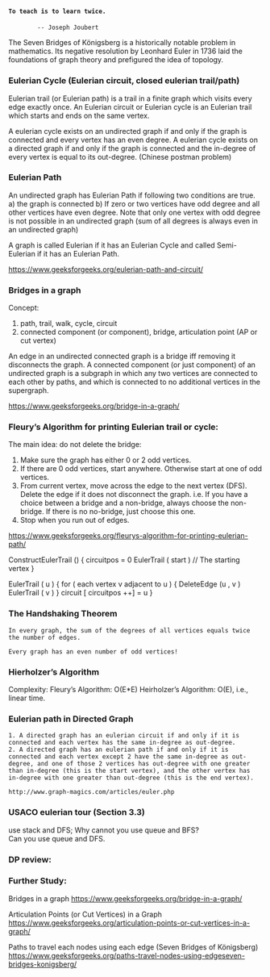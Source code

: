 #### `To teach is to learn twice.`
            -- Joseph Joubert

The Seven Bridges of Königsberg is a historically notable problem in mathematics. Its negative resolution by Leonhard Euler in 1736 laid the foundations of graph theory and prefigured the idea of topology.

### Eulerian Cycle (Eulerian circuit, closed eulerian trail/path)

Eulerian trail (or Eulerian path) is a trail in a finite graph which visits every edge exactly once. 
An Eulerian circuit or Eulerian cycle is an Eulerian trail which starts and ends on the same vertex.

A eulerian cycle exists on an undirected graph if and only if the graph is connected and every vertex has an even degree.
A eulerian cycle exists on a directed graph if and only if the graph is connected and the in-degree of every vertex is equal to its out-degree. (Chinese postman problem)

### Eulerian Path

An undirected graph has Eulerian Path if following two conditions are true.
a) the graph is connected
b) If zero or two vertices have odd degree and all other vertices have even degree. Note that only one vertex with odd degree is not possible in an undirected graph (sum of all degrees is always even in an undirected graph)

A graph is called Eulerian if it has an Eulerian Cycle and called Semi-Eulerian if it has an Eulerian Path.

https://www.geeksforgeeks.org/eulerian-path-and-circuit/

### Bridges in a graph

Concept: 
1. path, trail, walk, cycle, circuit
2. connected component (or component), bridge, articulation point (AP or cut vertex)

An edge in an undirected connected graph is a bridge iff removing it disconnects the graph.
A connected component (or just component) of an undirected graph is a subgraph in which any two vertices are connected to each other by paths, and which is connected to no additional vertices in the supergraph.

https://www.geeksforgeeks.org/bridge-in-a-graph/


### Fleury’s Algorithm for printing Eulerian trail or cycle:

The main idea: do not delete the bridge:

1. Make sure the graph has either 0 or 2 odd vertices.
2. If there are 0 odd vertices, start anywhere. Otherwise start at one of odd vertices.
3. From current vertex, move across the edge to the next vertex (DFS).  Delete the edge if it does not disconnect the graph.  i.e. If you have a choice between a bridge and a non-bridge, always choose the non-bridge.  If there is no no-bridge, just choose this one.
4. Stop when you run out of edges.

https://www.geeksforgeeks.org/fleurys-algorithm-for-printing-eulerian-path/

ConstructEulerTrail () {
    circuitpos = 0
    EulerTrail ( start ) // The starting vertex
}

EulerTrail ( u ) {
    for ( each vertex v adjacent to u ) {
        DeleteEdge (u , v )
        EulerTrail ( v )
    }
    circuit [ circuitpos ++] = u
}

### The Handshaking Theorem

    In every graph, the sum of the degrees of all vertices equals twice the number of edges.

    Every graph has an even number of odd vertices!

### Hierholzer’s Algorithm

  Complexity:
    Fleury’s Algorithm: O(E*E)
    Heirholzer’s Algorithm: O(E), i.e., linear time.

### Eulerian path in Directed Graph

    1. A directed graph has an eulerian circuit if and only if it is connected and each vertex has the same in-degree as out-degree.
    2. A directed graph has an eulerian path if and only if it is connected and each vertex except 2 have the same in-degree as out-degree, and one of those 2 vertices has out-degree with one greater than in-degree (this is the start vertex), and the other vertex has in-degree with one greater than out-degree (this is the end vertex).

    http://www.graph-magics.com/articles/euler.php

### USACO eulerian tour (Section 3.3)

use stack and DFS;
Why cannot you use queue and BFS?  
Can you use queue and DFS.

### DP review:



### Further Study:

Bridges in a graph
https://www.geeksforgeeks.org/bridge-in-a-graph/

Articulation Points (or Cut Vertices) in a Graph
https://www.geeksforgeeks.org/articulation-points-or-cut-vertices-in-a-graph/

Paths to travel each nodes using each edge (Seven Bridges of Königsberg)
https://www.geeksforgeeks.org/paths-travel-nodes-using-edgeseven-bridges-konigsberg/

